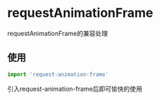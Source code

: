 # requestAnimationFrame

requestAnimationFrame的兼容处理

## 使用

```js
import 'request-animation-frame'
```
引入request-animation-frame后即可愉快的使用